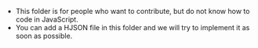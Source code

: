 - This folder is for people who want to contribute, but do not know how to code in JavaScript.
- You can add a HJSON file in this folder and we will try to implement it as soon as possible.

